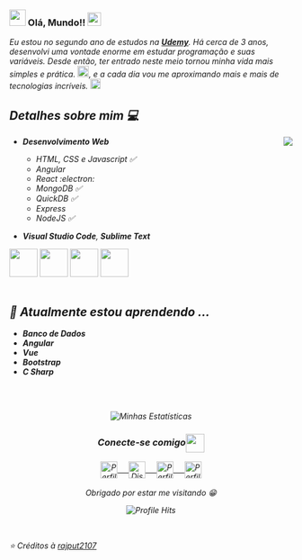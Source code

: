 ### <img src="https://github.com/rajput2107/rajput2107/blob/master/Assets/Hi.gif" width="29px"> Olá, Mundo!!&nbsp;<img src="https://github.com/rajput2107/rajput2107/blob/master/Assets/Earth.gif" width="24px">
<em>Eu estou no segundo ano de estudos na <a href="https://www.udemy.com/"><b>Udemy</b></a>. Há cerca de 3 anos, desenvolvi uma vontade enorme 
em estudar programação e suas variáveis. Desde então, ter entrado neste meio tornou minha vida mais simples e prática. <img src="https://github.com/rajput2107/rajput2107/blob/master/Assets/PC.gif" height="20px"/>, e a cada dia vou me aproximando mais e mais de tecnologias incríveis. <img src="https://github.com/rajput2107/rajput2107/blob/master/Assets/Rocket.gif" height="18px">
 <br/>
## Detalhes sobre mim :computer: 

<img align="right" src="https://github.com/rajput2107/rajput2107/blob/master/Assets/Developer.gif"/>

- **Desenvolvimento Web**
	- HTML, CSS e Javascript :white_check_mark:
	- Angular
	- React :electron:
	- MongoDB :white_check_mark:
    - QuickDB :white_check_mark:
  - Express
  - NodeJS :white_check_mark:

- **Visual Studio Code**, **Sublime Text**


<code><a href="https://www.javascript.com/" target="_blank"><img height="50" src="https://www.vectorlogo.zone/logos/javascript/javascript-ar21.svg"></a></code>
<code><a href="https://nodejs.org/en/" target="_blank"><img height="50" src="https://www.vectorlogo.zone/logos/nodejs/nodejs-ar21.svg"></a></code>
<code><a href="https://reactjs.org/" target="_blank"><img height="50" src="https://www.vectorlogo.zone/logos/reactjs/reactjs-ar21.svg"></a></code>
<code><a href="https://www.mongodb.com/" target="_blank"><img height="50" src="https://www.vectorlogo.zone/logos/mongodb/mongodb-ar21.svg"></a></code>
<br/><br/>

## 🌱 Atualmente estou aprendendo ...
- **Banco de Dados**
- **Angular**
- **Vue**
- **Bootstrap**
- **C Sharp**
<br/>
  <br/>



<p align="center">
<img align="center" src="https://github-readme-stats.vercel.app/api?username=torr7s&theme=dark&show_icons=true" alt="Minhas Estatísticas">
</p>  

<div align="center">
  <h3 align="center">Conecte-se comigo<img align="center" src="https://github.com/rajput2107/rajput2107/blob/master/Assets/Handshake.gif" height="33px" /></h3> 
</div>
<p align="center">
 <a href="https://stackoverflow.com/users/15118203/torr7s" target="_blank">
  <img align="center" alt="Perfil de Torr7s em Stack Overflow" width="30px" src="https://www.vectorlogo.zone/logos/stackoverflow/stackoverflow-icon.svg" /> &nbsp; &nbsp;
 </a>
 <a href="https://discord.com/channels/@me/794930591258509382" target="_blank">
  <img align="center" alt="Discord de Torr7s" width="30px" src="https://www.vectorlogo.zone/logos/discordapp/discordapp-icon.svg" /> &nbsp; &nbsp;
 </a>
 <a href="https://stackexchange.com/users/20595738/torr7s" target="_blank">
  <img align="center" alt="Perfil de Torr7s em Stack Exchange" width="30px" src="https://www.vectorlogo.zone/logos/stackexchange/stackexchange-icon.svg" /> &nbsp; &nbsp;
 </a>
 <a href="https://medium.com/@torr7s" target="_blank">
  <img align="center" alt="Perfil de Torr7s em Medium" width="30px" src="https://www.vectorlogo.zone/logos/medium/medium-tile.svg" />
 </a> 
  <br/>
  <br/>
  Obrigado por estar me visitando 😁<br/>
</p>
<p align="center"><img alt="Profile Hits" src="https://hits.seeyoufarm.com/api/count/incr/badge.svg?url=https%3A%2F%2Fgithub.com%2Frajput2107%2F" /></p>
<br/>
<p>

⭐️ Créditos à [rajput2107](https://github.com/rajput2107)
